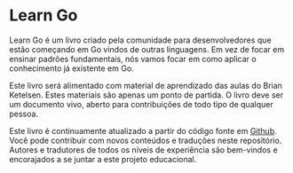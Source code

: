 # Learn Go

Learn Go é um livro criado pela comunidade para desenvolvedores que estão começando em Go vindos de outras linguagens. Em vez de focar em ensinar padrões fundamentais, nós vamos focar em como aplicar o conhecimento já existente em Go.

Este livro será alimentado com material de aprendizado das aulas do Brian Ketelsen. Estes materiais são apenas um ponto de partida. O livro deve ser um documento vivo, aberto para contribuições de todo tipo de qualquer pessoa.

Este livro é continuamente atualizado a partir do código fonte em [Github](https://github.com/thewondertwins/learngo). Você pode contribuir com novos conteúdos e traduções neste repositório. Autores e tradutores de todos os níveis de experiência são bem-vindos e encorajados a se juntar a este projeto educacional.
